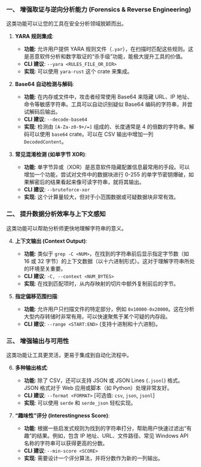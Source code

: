 
### 一、 增强取证与逆向分析能力 (Forensics & Reverse Engineering)

这类功能可以让您的工具在安全分析领域脱颖而出。

1.  **YARA 规则集成**:
    * **功能**: 允许用户提供 YARA 规则文件（`.yar`），在扫描时匹配这些规则。这是恶意软件分析和数字取证的“杀手级”功能，能极大提升工具的价值。
    * **CLI 建议**: `--yara <RULES_FILE_OR_DIR>`
    * **实现**: 可以使用 `yara-rust` 这个 crate 来集成。

2.  **Base64 自动检测与解码**:
    * **功能**: 在内存或文件中，攻击者经常使用 Base64 来隐藏 URL、IP 地址、命令等敏感字符串。工具可以自动识别疑似 Base64 编码的字符串，并尝试解码后输出。
    * **CLI 建议**: `--decode-base64`
    * **实现**: 检测由 `[A-Za-z0-9+/=]` 组成的、长度通常是 4 的倍数的字符串。解码可以使用 `base64` crate。可以在 CSV 输出中增加一列 `DecodedContent`。

3.  **常见混淆检测 (如单字节 XOR)**:
    * **功能**: 单字节异或（XOR）是恶意软件隐藏配置信息最常用的手段。可以增加一个功能，尝试对文件中的数据块进行 0-255 的单字节密钥爆破，如果解密后的结果看起来像可读字符串，就将其输出。
    * **CLI 建议**: `--bruteforce-xor`
    * **实现**: 这个计算量较大，但对于小范围数据或可疑数据块非常有效。

### 二、 提升数据分析效率与上下文感知

这类功能可以帮助分析师更快地理解字符串的意义。

4.  **上下文输出 (Context Output)**:
    * **功能**: 类似于 `grep -C <NUM>`，在找到的字符串前后显示指定字节数（如 16 或 32 字节）的上下文数据（以十六进制形式）。这对于理解字符串所处的环境至关重要。
    * **CLI 建议**: `-C, --context <NUM_BYTES>`
    * **实现**: 在找到匹配项时，从内存映射的切片中额外复制前后的字节。

5.  **指定偏移范围扫描**:
    * **功能**: 允许用户只扫描文件的特定部分，例如 `0x10000-0x20000`。这在分析大型内存转储时非常有用，可以快速聚焦于某个可疑的内存段。
    * **CLI 建议**: `--range <START:END>` (支持十进制和十六进制)。

### 三、 增强输出与可用性

这类功能让工具更灵活，更易于集成到自动化流程中。

6.  **多种输出格式**:
    * **功能**: 除了 CSV，还可以支持 JSON 或 JSON Lines (`.jsonl`) 格式。JSON 格式对于 Web 应用或脚本（如 Python）处理非常友好。
    * **CLI 建议**: `--format <FORMAT>` [可选值: `csv`, `json`, `jsonl`]
    * **实现**: 可以使用 `serde` 和 `serde_json` 轻松实现。

7.  **“趣味性”评分 (Interestingness Score)**:
    * **功能**: 根据一些启发式规则为找到的字符串打分，帮助用户快速过滤出“有趣”的结果。例如，包含 IP 地址、URL、文件路径、常见 Windows API 名称的字符串可以获得更高的分数。
    * **CLI 建议**: `--min-score <SCORE>`
    * **实现**: 需要设计一个评分算法，并将分数作为新的一列输出。
